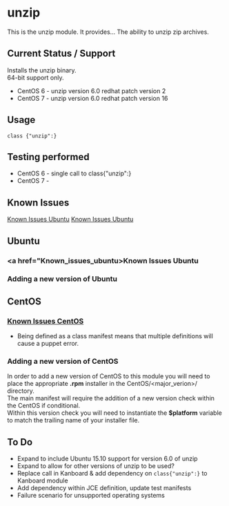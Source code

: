 # unzip #

This is the unzip module. It provides...
The ability to unzip zip archives.

## Current Status / Support
Installs the unzip binary.  
64-bit support only.  

* CentOS 6 - unzip version 6.0 redhat patch version 2
* CentOS 7 - unzip version 6.0 redhat patch version 16


## Usage
```
class {"unzip":}
```

## Testing performed
* CentOS 6 - single call to class{"unzip":}
* CentOS 7 -

## Known Issues
[Known Issues Ubuntu](#Known_issues_ubuntu)
[Known Issues Ubuntu](#Known_issues_centos)

## Ubuntu
### <a href="Known_issues_ubuntu>Known Issues Ubuntu</a>

### Adding a new version of Ubuntu  

## CentOS

### <a href="Known_issues_centos">Known Issues CentOS</a>
* Being defined as a class manifest means that multiple definitions will cause a puppet error.

### Adding a new version of CentOS  
In order to add a new version of CentOS to this module you will need to place the appropriate **.rpm** installer in the CentOS/<major_verion>/ directory.  
The main manifest will require the addition of a new version check within the CentOS if conditional.  
Within this version check you will need to instantiate the **$platform** variable to match the trailing name of your installer file.   

## To Do
* Expand to include Ubuntu 15.10 support for version 6.0 of unzip
* Expand to allow for other versions of unzip to be used?
* Replace call in Kanboard & add dependency on `class{"unzip":}` to Kanboard module
* Add dependency within JCE definition, update test manifests
* Failure scenario for unsupported operating systems